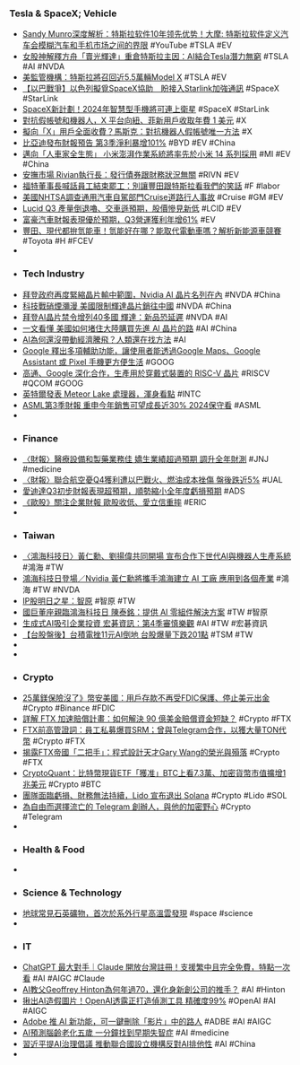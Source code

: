 ### Tesla & SpaceX; Vehicle
- [Sandy Munro深度解析：特斯拉软件10年领先优势！大摩: 特斯拉软件定义汽车会模糊汽车和手机市场之间的界限](https://www.youtube.com/watch?v=rUvLAcgV6kQ) #YouTube #TSLA #EV
- [女股神解釋方舟「賣光輝達」重倉特斯拉主因：AI結合Tesla潛力無窮](https://www.blocktempo.com/cathie-wood-say-reason-sold-nvidia-and-tesla-more-development-on-ai/) #TSLA #AI #NVDA
- [美監管機構：特斯拉將召回近5.5萬輛Model X](https://news.cnyes.com/news/id/5349127) #TSLA #EV
- [【以巴戰爭】以色列擬覓SpaceX協助　盼接入Starlink加強通訊](https://inews.hket.com/article/3634674/【以巴戰爭】以色列擬覓SpaceX協助%E3%80%80盼接入Starlink加強通訊) #SpaceX #StarLink
- [SpaceX新計劃！2024年智慧型手機將可連上衛星](https://newtalk.tw/news/view/2023-10-13/892285) #SpaceX #StarLink
- [對抗假帳號和機器人，X 平台向紐、菲新用戶收取年費 1 美元](https://technews.tw/2023/10/18/x-will-start-charging-new-users-in-new-zealand-and-philippines-1-per-year/) #X
- [擬向「X」用戶全面收費？馬斯克：對抗機器人假帳號唯一方法](https://www.blocktempo.com/x-will-begin-charging-new-users-1-a-year/) #X
- [比亞迪發布財報預告 第3季淨利暴增101%](https://news.cnyes.com/news/id/5349278) #BYD #EV #China
- [邁向「人車家全生態」 小米澎湃作業系統將率先於小米 14 系列採用](https://m.eprice.com.tw/mobile/talk/102/5801980/1) #MI #EV #China
- [安撫市場 Rivian執行長：發行債券跟財務狀況無關](https://news.cnyes.com/news/id/5349252) #RIVN #EV
- [福特董事長喊話員工結束罷工：別讓豐田跟特斯拉看我們的笑話](https://www.techbang.com/posts/110382-fords-chairman-pleaded-with-employees-to-end-the-strike-tesla) #F #labor
- [美國NHTSA調查通用汽車自駕部門Cruise道路行人事故](https://m.cnyes.com/news/id/5349136) #Cruise #GM #EV
- [Lucid Q3 產量倒退嚕、交車遜預期，股價慘見新低](https://finance.technews.tw/2023/10/18/lucid-announces-q3-production-deliveries-sets-date-for-third-quarter-2023-results/) #LCID #EV
- [富豪汽車財報表現優於預期，Q3營運獲利年增61%](https://tw.stock.yahoo.com/news/富豪汽車財報表現優於預期-q3營運獲利年增61-061720320.html) #EV
- [豐田、現代都拚氫能車！氫能好在哪？能取代電動車嗎？解析新能源車競賽](https://www.bnext.com.tw/article/77031/global-fuel-cell-electric-vehicle) #Toyota #H #FCEV
-
- ### Tech Industry
- [拜登政府再度緊縮晶片輸中範圍，Nvidia AI 晶片名列在內](https://technews.tw/2023/10/18/u-s-china-trade-war-nvidia-ai/) #NVDA #China
- [科技戰硝煙瀰漫 美國限制輝達晶片銷往中國](https://m.cnyes.com/news/id/5349189) #NVDA #China
- [拜登AI晶片禁令增列40多國 輝達：新品恐延遲](https://m.moneydj.com/f1a.aspx?a=fba589b3-dbb4-4e07-95a1-a56cb372da15) #NVDA #AI
- [一文看懂 美國如何堵住大陸購買先進 AI 晶片的路](https://money.udn.com/money/story/5599/7513648) #AI #China
- [AI為何還沒帶動經濟騰飛？人類還在找方法](https://www.storm.mg/article/4885238) #AI
- [Google 釋出多項輔助功能，讓使用者能透過Google Maps、Google Assistant 或 Pixel 手機更方便生活](https://m.eprice.com.tw/mobile/talk/4541/5801981/1) #GOOG
- [高通、Google 深化合作，生產用於穿戴式裝置的 RISC-V 晶片](https://technews.tw/2023/10/18/qualcomm-and-google-working-on-risc-v-chip-for-wear-os/) #RISCV #QCOM #GOOG
- [英特爾發表 Meteor Lake 處理器，渾身看點](https://technews.tw/2023/10/18/meteor-lake-intel/) #INTC
- [ASML第3季財報 重申今年銷售可望成長近30% 2024保守看](https://udn.com/news/story/7240/7513284) #ASML
-
- ### Finance
- [〈財報〉醫療設備和製藥業務佳 嬌生業績超過預期 調升全年財測](https://news.cnyes.com/news/id/5349068) #JNJ #medicine
- [〈財報〉聯合航空憂Q4獲利遭以巴戰火、燃油成本挫傷 盤後跌近5%](https://amp-news.cnyes.com/news/id/5349255) #UAL
- [愛迪達Q3初步財報表現超預期，順勢縮小全年度虧損預期](https://tw.stock.yahoo.com/news/愛迪達q3初步財報表現超預期-順勢縮小全年度虧損預期-011500405.html) #ADS
- [《歐股》關注企業財報 歐股收低、愛立信重摔](https://www.ctee.com.tw/news/20231018700488-430702) #ERIC
-
- ### Taiwan
- [〈鴻海科技日〉黃仁勳、劉揚偉共同開場 宣布合作下世代AI與機器人生產系統](https://news.cnyes.com/news/id/5349863) #鴻海 #TW
- [鴻海科技日登場／Nvidia 黃仁勳將攜手鴻海建立 AI 工廠 應用到各個產業](https://money.udn.com/money/story/5612/7512848) #鴻海 #TW #NVDA
- [IP股明日之星：智原](https://news.cnyes.com/news/id/5347482) #智原 #TW
- [國巨董座親臨鴻海科技日 陳泰銘：提供 AI 零組件解決方案](https://money.udn.com/money/story/5612/7513433) #TW #智原
- [生成式AI吸引企業投資 宏碁資訊：第4季審慎樂觀](https://tw.news.yahoo.com/生成式ai吸引企業投資-宏碁資訊-第4季審慎樂觀-065351002.html) #AI #TW #宏碁資訊
- [【台股盤後】台積電挫11元AI倒地 台股爆量下跌201點](https://tw.stock.yahoo.com/news/台股盤後-台積電挫11元ai倒地-台股爆量下跌201點-062734779.html) #TSM #TW
-
-
- ### Crypto
- [25萬鎂保險沒了》幣安美國：用戶存款不再受FDIC保護、停止美元出金](https://www.blocktempo.com/binance-us-stops-usd-withdrawals/) #Crypto #Binance #FDIC
- [詳解 FTX 加速賠償計畫：如何解決 90 億美金賠償資金短缺？](https://abmedia.io/ftx-debtors-announce-settlement-of-customer-property-disputes) #Crypto #FTX
- [FTX前高管證詞：員工私募爆買SRM；曾與Telegram合作，以獲大量TON代幣](https://abmedia.io/nishad-singh-testimony) #Crypto #FTX
- [揭露FTX帝國「二把手」：程式設計天才Gary Wang的榮光與殞落](https://www.blocktempo.com/who-is-ftx-chief-technology-officer-gary-wang/) #Crypto #FTX
- [CryptoQuant：比特幣現貨ETF「獲准」BTC上看7.3萬、加密貨幣市值擴增1兆美元](https://www.blocktempo.com/bitcoin-spot-etf-approval-will-drive-bitcoin-to-50000-73000/) #Crypto #BTC
- [團隊面臨虧損、財務無法持續，Lido 宣布退出 Solana](https://blockcast.it/2023/10/17/lido-finance-sunsets-solana-staking-product/) #Crypto #Lido #SOL
- [為自由而選擇流亡的 Telegram 創辦人，與他的加密野心](https://www.blocktempo.com/telegram-founder-and-his-crypto-ambitions/) #Crypto #Telegram
-
- ### Health & Food
-
- ### Science & Technology
- [地球常見石英礦物，首次於系外行星高溫雲發現](https://technews.tw/2023/10/17/wasp-17b-exoplanet-webb-telescope-jwst-quartz-crystal/) #space #science
-
- ### IT
- [ChatGPT 最大對手｜Claude 開放台灣註冊！支援繁中且完全免費，特點一次看](https://www.managertoday.com.tw/articles/view/67143) #AI #AIGC #Claude
- [AI教父Geoffrey Hinton為何年過70，還化身新創公司的推手？](https://www.blocktempo.com/ai-godfather-joins-the-entrepreneurial-wave/) #AI #Hinton
- [揪出AI造假圖片！OpenAI透露正打造偵測工具 精確度99%](https://money.udn.com/money/amp/story/5599/7513624) #OpenAI #AI #AIGC
- [Adobe 推 AI 新功能，可一鍵刪除「影片」中的路人](https://www.inside.com.tw/article/33054-adobe-project-fast-fill) #ADBE #AI #AIGC
- [AI預測腦齡老化五歲 一分鐘找到早期失智症](https://tw.news.yahoo.com/ai預測腦齡老化五歲-分鐘找到早期失智症-050313364.html) #AI #medicine
- [習近平提AI治理倡議 推動聯合國設立機構反對AI排他性](https://www.ctee.com.tw/news/20231018701365-430801) #AI #China
-